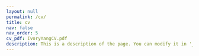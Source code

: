```yaml
---
layout: null
permalink: /cv/
title: cv
nav: false
nav_order: 5
cv_pdf: IvoryYangCV.pdf
description: This is a description of the page. You can modify it in '_pages/cv.md'. You can also change or remove the top pdf download button.
---
```

